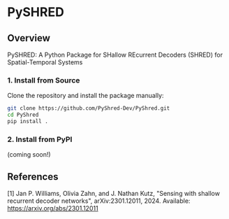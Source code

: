 # PySHRED

## Overview

PySHRED: A Python Package for SHallow REcurrent Decoders (SHRED) for Spatial-Temporal Systems

### **1. Install from Source**
Clone the repository and install the package manually:
```bash
git clone https://github.com/PyShred-Dev/PyShred.git
cd PyShred
pip install .
```

### **2. Install from PyPI**
(coming soon!)

## References

[1] Jan P. Williams, Olivia Zahn, and J. Nathan Kutz, "Sensing with shallow recurrent
decoder networks", arXiv:2301.12011, 2024. Available: https://arxiv.org/abs/2301.12011
